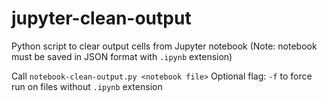 # jupyter-clean-output
Python script to clear output cells from Jupyter notebook
(Note: notebook must be saved in JSON format with `.ipynb` extension)

Call `notebook-clean-output.py <notebook file>` 
Optional flag: `-f` to force run on files without `.ipynb` extension